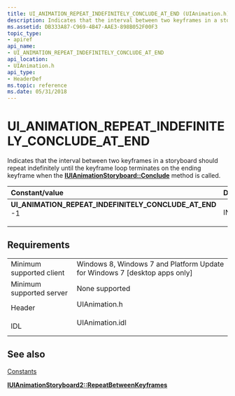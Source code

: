 ```yaml
---
title: UI_ANIMATION_REPEAT_INDEFINITELY_CONCLUDE_AT_END (UIAnimation.h)
description: Indicates that the interval between two keyframes in a storyboard should repeat indefinitely until the keyframe loop terminates on the ending keyframe when the IUIAnimationStoryboard Conclude method is called.
ms.assetid: DB333A87-C969-4B47-AAE3-898B052F00F3
topic_type:
- apiref
api_name:
- UI_ANIMATION_REPEAT_INDEFINITELY_CONCLUDE_AT_END
api_location:
- UIAnimation.h
api_type:
- HeaderDef
ms.topic: reference
ms.date: 05/31/2018
---
```


# UI\_ANIMATION\_REPEAT\_INDEFINITELY\_CONCLUDE\_AT\_END

Indicates that the interval between two keyframes in a storyboard should repeat indefinitely until the keyframe loop terminates on the ending keyframe when the [**IUIAnimationStoryboard::Conclude**](/windows/desktop/api/UIAnimation/nf-uianimation-iuianimationstoryboard-conclude) method is called.



| Constant/value                                                                                                                                                                                                                                                                                                                      | Description      |
|:------------------------------------------------------------------------------------------------------------------------------------------------------------------------------------------------------------------------------------------------------------------------------------------------------------------------------------|:-----------------|
| <span id="UI_ANIMATION_REPEAT_INDEFINITELY_CONCLUDE_AT_END"></span><span id="ui_animation_repeat_indefinitely_conclude_at_end"></span><dl> <dt>**UI\_ANIMATION\_REPEAT\_INDEFINITELY\_CONCLUDE\_AT\_END**</dt> <dt>-1</dt> </dl> | INT32<br/> |



## Requirements



|                                     |                                                                                            |
|-------------------------------------|--------------------------------------------------------------------------------------------|
| Minimum supported client<br/> | Windows 8, Windows 7 and Platform Update for Windows 7 \[desktop apps only\]<br/>    |
| Minimum supported server<br/> | None supported<br/>                                                                  |
| Header<br/>                   | <dl> <dt>UIAnimation.h</dt> </dl>   |
| IDL<br/>                      | <dl> <dt>UIAnimation.idl</dt> </dl> |



## See also

<dl> <dt>

[Constants](constants.md)
</dt> <dt>

[**IUIAnimationStoryboard2::RepeatBetweenKeyframes**](https://msdn.microsoft.com/library/Hh448593(v=VS.85).aspx)
</dt> </dl>

 

 





